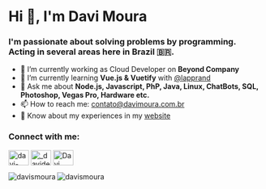 
<h1>Hi 👋, I'm Davi Moura</h1>
<h3>I'm passionate about solving problems by programming. Acting in several areas here in Brazil 🇧🇷.</h3>

- 🔭 I’m currently working as Cloud Developer on **Beyond Company**
- 🌱 I’m currently learning **Vue.js & Vuetify** with [@lapprand](https://github.com/lapprand)
- 💬 Ask me about **Node.js, Javascript, PhP, Java, Linux, ChatBots, SQL, Photoshop, Vegas Pro, Hardware etc.**
- 📫 How to reach me: contato@davimoura.com.br
- 📄 Know about my experiences in my [website](https://davimoura.com.br)

<h3 align="left">Connect with me:</h3>
<p align="left">
<a href="https://linkedin.com/in/davi-moura-03b2871b5" target="blank"><img align="center" src="https://raw.githubusercontent.com/rahuldkjain/github-profile-readme-generator/master/src/images/icons/Social/linked-in-alt.svg" alt="davi-moura-03b2871b5" height="30" width="40" /></a>
<a href="https://instagram.com/_davidev" target="blank"><img align="center" src="https://raw.githubusercontent.com/rahuldkjain/github-profile-readme-generator/master/src/images/icons/Social/instagram.svg" alt="_davidev" height="30" width="40" /></a>
<a href="https://discord.gg/Davi Moura#8080" target="blank"><img align="center" src="https://raw.githubusercontent.com/rahuldkjain/github-profile-readme-generator/master/src/images/icons/Social/discord.svg" alt="Davi Moura#5642" height="30" width="40" /></a>
</p>

<p><img align="left" src="https://github-readme-stats.vercel.app/api/top-langs?username=davismoura&show_icons=true&locale=en&layout=compact" alt="davismoura" /><img align="center" src="https://github-readme-stats.vercel.app/api?username=davismoura&show_icons=true&locale=en" alt="davismoura" /></p>
